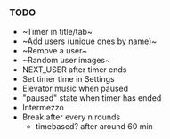 ### TODO
* ~Timer in title/tab~
* ~Add users (unique ones by name)~
* ~Remove a user~
* ~Random user images~
* NEXT_USER after timer ends
* Set timer time in Settings
* Elevator music when paused
* "paused" state when timer has ended
* Intermezzo
* Break after every n rounds
  - timebased? after around 60 min
